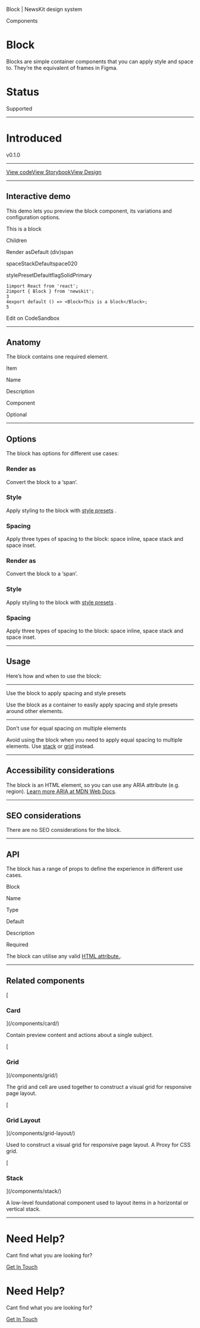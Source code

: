 Block | NewsKit design system

Components

Block
=====

Blocks are simple container components that you can apply style and space to. They’re the equivalent of frames in Figma.

Status
======

Supported

* * *

Introduced
==========

v0.1.0

* * *

[View code](https://github.com/newscorp-ghfb/newskit/blob/main/src/block/block.tsx)[View Storybook](https://storybook.newskit.co.uk/?path=/docs/components-block--story-block-default)[View Design](https://www.figma.com/file/FSbCQa6SzVR3K48ZWLeD77/?node-id=324%3A2)

* * *

Interactive demo
----------------

This demo lets you preview the block component, its variations and configuration options.

This is a block

Children

Render asDefault (div)span

spaceStackDefaultspace020

stylePresetDefaultflagSolidPrimary

    1import React from 'react';
    2import { Block } from 'newskit';
    3
    4export default () => <Block>This is a block</Block>;
    5
    

Edit on CodeSandbox

* * *

Anatomy
-------

The block contains one required element.

Item

Name

Description

Component

Optional

* * *

Options
-------

The block has options for different use cases:

### Render as

Convert the block to a ‘span’.

### Style

Apply styling to the block with [style presets](https://www.newskit.co.uk/theme/presets/style-presets/) .

### Spacing

Apply three types of spacing to the block: space inline, space stack and space inset.

### Render as

Convert the block to a ‘span’.

### Style

Apply styling to the block with [style presets](https://www.newskit.co.uk/theme/presets/style-presets/) .

### Spacing

Apply three types of spacing to the block: space inline, space stack and space inset.

* * *

Usage
-----

Here’s how and when to use the block:

* * *

Use the block to apply spacing and style presets

Use the block as a container to easily apply spacing and style presets around other elements.

* * *

Don’t use for equal spacing on multiple elements

Avoid using the block when you need to apply equal spacing to multiple elements. Use [stack](https://www.newskit.co.uk/components/stack/) or [grid](https://www.newskit.co.uk/components/grid/) instead.

* * *

Accessibility considerations
----------------------------

The block is an HTML element, so you can use any ARIA attribute (e.g. region). [Learn more ARIA at MDN Web Docs](https://developer.mozilla.org/en-US/docs/Web/Accessibility/ARIA).

* * *

SEO considerations
------------------

There are no SEO considerations for the block.

* * *

API
---

The block has a range of props to define the experience in different use cases.

Block

Name

Type

Default

Description

Required

The block can utilise any valid [HTML attribute.](https://developer.mozilla.org/en-US/docs/Web/HTML/Attributes).

* * *

Related components
------------------

[

### Card



](/components/card/)

Contain preview content and actions about a single subject.

[

### Grid



](/components/grid/)

The grid and cell are used together to construct a visual grid for responsive page layout.

[

### Grid Layout



](/components/grid-layout/)

Used to construct a visual grid for responsive page layout. A Proxy for CSS grid.

[

### Stack



](/components/stack/)

A low-level foundational component used to layout items in a horizontal or vertical stack.

* * *

Need Help?
==========

Cant find what you are looking for?

[Get In Touch](/about/contact-us/)

Need Help?
==========

Cant find what you are looking for?

[Get In Touch](/about/contact-us/)